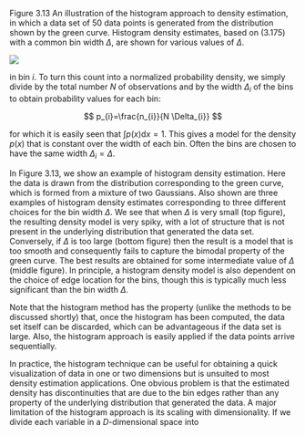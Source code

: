 Figure 3.13 An illustration of the histogram approach to density estimation, in which a data set of 50 data points is generated from the distribution shown by the green curve. Histogram density estimates, based on (3.175) with a common bin width $\Delta$, are shown for various values of $\Delta$.

![](https://cdn.mathpix.com/cropped/2024_05_13_1386240291c0269943e6g-1.jpg?height=513&width=628&top_left_y=244&top_left_x=956)

in bin $i$. To turn this count into a normalized probability density, we simply divide by the total number $N$ of observations and by the width $\Delta_{i}$ of the bins to obtain probability values for each bin:

$$
p_{i}=\frac{n_{i}}{N \Delta_{i}}
$$

for which it is easily seen that $\int p(x) \mathrm{d} x=1$. This gives a model for the density $p(x)$ that is constant over the width of each bin. Often the bins are chosen to have the same width $\Delta_{i}=\Delta$.

In Figure 3.13, we show an example of histogram density estimation. Here the data is drawn from the distribution corresponding to the green curve, which is formed from a mixture of two Gaussians. Also shown are three examples of histogram density estimates corresponding to three different choices for the bin width $\Delta$. We see that when $\Delta$ is very small (top figure), the resulting density model is very spiky, with a lot of structure that is not present in the underlying distribution that generated the data set. Conversely, if $\Delta$ is too large (bottom figure) then the result is a model that is too smooth and consequently fails to capture the bimodal property of the green curve. The best results are obtained for some intermediate value of $\Delta$ (middle figure). In principle, a histogram density model is also dependent on the choice of edge location for the bins, though this is typically much less significant than the bin width $\Delta$.

Note that the histogram method has the property (unlike the methods to be discussed shortly) that, once the histogram has been computed, the data set itself can be discarded, which can be advantageous if the data set is large. Also, the histogram approach is easily applied if the data points arrive sequentially.

In practice, the histogram technique can be useful for obtaining a quick visualization of data in one or two dimensions but is unsuited to most density estimation applications. One obvious problem is that the estimated density has discontinuities that are due to the bin edges rather than any property of the underlying distribution that generated the data. A major limitation of the histogram approach is its scaling with dimensionality. If we divide each variable in a $D$-dimensional space into